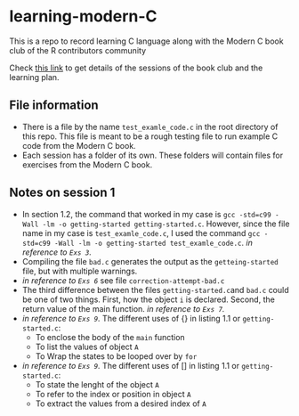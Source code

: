 # learning-modern-C
This is a repo to record learning C language along with the Modern C  book club of the R contributors community


Check [this link](https://github.com/r-devel/c-book-club/) to get details of the sessions of the book club and the learning plan.

## File information

 + There is a file by the name `test_examle_code.c` in the root directory of this repo. This file is meant to be a rough testing file to run example C code from the Modern C book. 
 + Each session has a folder of its own. These folders will contain files for exercises from the Modern C book.


## Notes on session 1

+ In section 1.2, the command that worked in my case is `gcc -std=c99 -Wall -lm -o getting-started getting-started.c`. However, since the file name in my case is `test_examle_code.c`, I used the command `gcc -std=c99 -Wall -lm -o getting-started test_examle_code.c`. _in reference to `Exs 3`._
+ Compiling the file `bad.c` generates the output as the `getteing-started` file, but with multiple warnings.
+ _in reference to `Exs 6`_ see file `correction-attempt-bad.c`
+ The third difference between the files `getting-started.c`and `bad.c` could be one of two things. First, how the object `i` is declared. Second, the return value of the main function. _in reference to `Exs 7`._
+  _in reference to `Exs 9`._ The different uses of {} in listing 1.1 or `getting-started.c`:
    + To enclose the body of the `main` function
    + To list the values of object `A`
    + To Wrap the states to be looped over by `for`
+  _in reference to `Exs 9`._ The different uses of [] in listing 1.1 or `getting-started.c`:
    + To state the lenght of the object `A`
    + To refer to the index or position in object `A`
    + To extract the values from a desired index of `A`